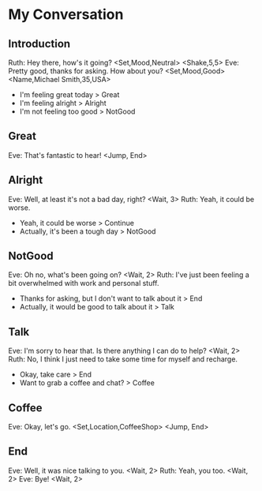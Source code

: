 # My Conversation

## Introduction

Ruth: Hey there, how's it going? <Set,Mood,Neutral> <Shake,5,5>
Eve: Pretty good, thanks for asking. How about you? <Set,Mood,Good> <Name,Michael Smith,35,USA>

- I'm feeling great today > Great
- I'm feeling alright > Alright
- I'm not feeling too good > NotGood

## Great

Eve: That's fantastic to hear! <Jump, End>

## Alright

Eve: Well, at least it's not a bad day, right? <Wait, 3>
Ruth: Yeah, it could be worse.

- Yeah, it could be worse > Continue
- Actually, it's been a tough day > NotGood

## NotGood

Eve: Oh no, what's been going on? <Wait, 2>
Ruth: I've just been feeling a bit overwhelmed with work and personal stuff.

- Thanks for asking, but I don't want to talk about it > End
- Actually, it would be good to talk about it > Talk

## Talk

Eve: I'm sorry to hear that. Is there anything I can do to help? <Wait, 2>
Ruth: No, I think I just need to take some time for myself and recharge.

- Okay, take care > End
- Want to grab a coffee and chat? > Coffee

## Coffee

Eve: Okay, let's go. <Set,Location,CoffeeShop> <Jump, End>

## End

Eve: Well, it was nice talking to you. <Wait, 2>
Ruth: Yeah, you too. <Wait, 2>
Eve: Bye! <Wait, 2>
